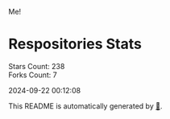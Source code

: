 Me!

# Respositories Stats
Stars Count: 238  
Forks Count: 7

2024-09-22 00:12:08  

This README is automatically generated by [🐰](https://github.com/rnitta/rnitta).
